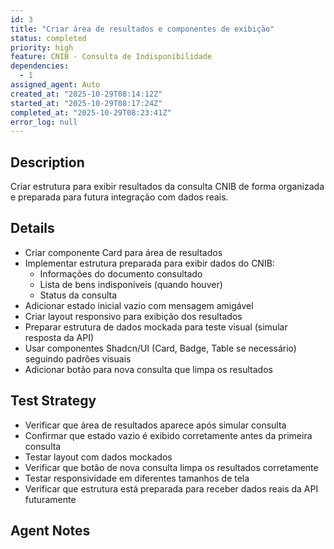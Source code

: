 ```yaml
---
id: 3
title: "Criar área de resultados e componentes de exibição"
status: completed
priority: high
feature: CNIB - Consulta de Indisponibilidade
dependencies:
  - 1
assigned_agent: Auto
created_at: "2025-10-29T08:14:12Z"
started_at: "2025-10-29T08:17:24Z"
completed_at: "2025-10-29T08:23:41Z"
error_log: null
---
```


## Description

Criar estrutura para exibir resultados da consulta CNIB de forma organizada e preparada para futura integração com dados reais.

## Details

- Criar componente Card para área de resultados
- Implementar estrutura preparada para exibir dados do CNIB:
  - Informações do documento consultado
  - Lista de bens indisponíveis (quando houver)
  - Status da consulta
- Adicionar estado inicial vazio com mensagem amigável
- Criar layout responsivo para exibição dos resultados
- Preparar estrutura de dados mockada para teste visual (simular resposta da API)
- Usar componentes Shadcn/UI (Card, Badge, Table se necessário) seguindo padrões visuais
- Adicionar botão para nova consulta que limpa os resultados

## Test Strategy

- Verificar que área de resultados aparece após simular consulta
- Confirmar que estado vazio é exibido corretamente antes da primeira consulta
- Testar layout com dados mockados
- Verificar que botão de nova consulta limpa os resultados corretamente
- Testar responsividade em diferentes tamanhos de tela
- Verificar que estrutura está preparada para receber dados reais da API futuramente

## Agent Notes

